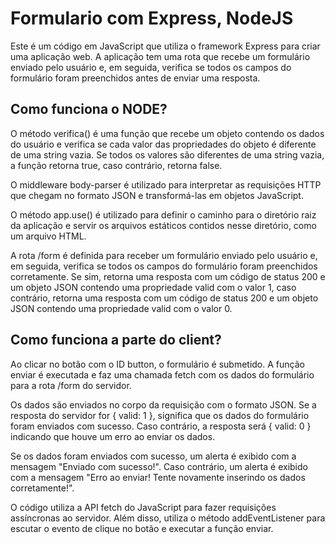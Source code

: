 # Formulario com Express, NodeJS

Este é um código em JavaScript que utiliza o framework Express para criar uma aplicação web. A aplicação tem uma rota que recebe um formulário enviado pelo usuário e, em seguida, verifica se todos os campos do formulário foram preenchidos antes de enviar uma resposta.

## Como funciona o NODE?

O método verifica() é uma função que recebe um objeto contendo os dados do usuário e verifica se cada valor das propriedades do objeto é diferente de uma string vazia. Se todos os valores são diferentes de uma string vazia, a função retorna true, caso contrário, retorna false.

O middleware body-parser é utilizado para interpretar as requisições HTTP que chegam no formato JSON e transformá-las em objetos JavaScript.

O método app.use() é utilizado para definir o caminho para o diretório raiz da aplicação e servir os arquivos estáticos contidos nesse diretório, como um arquivo HTML.

A rota /form é definida para receber um formulário enviado pelo usuário e, em seguida, verifica se todos os campos do formulário foram preenchidos corretamente. Se sim, retorna uma resposta com um código de status 200 e um objeto JSON contendo uma propriedade valid com o valor 1, caso contrário, retorna uma resposta com um código de status 200 e um objeto JSON contendo uma propriedade valid com o valor 0.

## Como funciona a parte do client?

Ao clicar no botão com o ID button, o formulário é submetido. A função enviar é executada e faz uma chamada fetch com os dados do formulário para a rota /form do servidor.

Os dados são enviados no corpo da requisição com o formato JSON. Se a resposta do servidor for { valid: 1 }, significa que os dados do formulário foram enviados com sucesso. Caso contrário, a resposta será { valid: 0 } indicando que houve um erro ao enviar os dados.

Se os dados foram enviados com sucesso, um alerta é exibido com a mensagem "Enviado com sucesso!". Caso contrário, um alerta é exibido com a mensagem "Erro ao enviar! Tente novamente inserindo os dados corretamente!".

O código utiliza a API fetch do JavaScript para fazer requisições assíncronas ao servidor. Além disso, utiliza o método addEventListener para escutar o evento de clique no botão e executar a função enviar.


